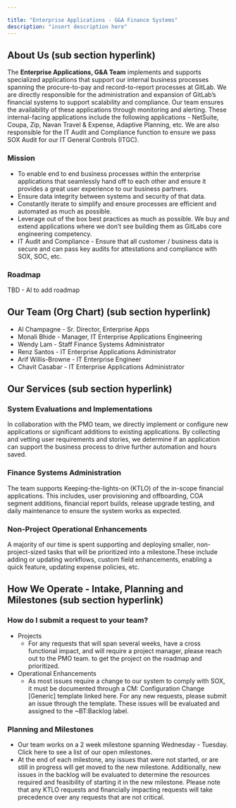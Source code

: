 ```yaml
---

title: "Enterprise Applications - G&A Finance Systems"
description: "insert description here"
---
```


## About Us (sub section hyperlink)

The **Enterprise Applications, G&A Team** implements and supports specialized applications that support our internal business processes spanning the procure-to-pay and record-to-report processes at GitLab. We are directly responsible for the administration and expansion of GitLab’s financial systems to support scalability and compliance. 
Our team ensures the availability of these applications through monitoring and alerting. These internal-facing applications include the following applications - NetSuite, Coupa, Zip, Navan Travel & Expense, Adaptive Planning, etc. We are also responsible for the IT Audit and Compliance function to ensure we pass SOX Audit for our IT General Controls (ITGC).

### Mission

* To enable end to end business processes within the enterprise applications that seamlessly hand off to each other and ensure it provides a great user experience to our business partners.
* Ensure data integrity between systems and security of that data.
* Constantly iterate to simplify and ensure processes are efficient and automated as much as possible.
* Leverage out of the box best practices as much as possible. We buy and extend applications where we don’t see building them as GitLabs core engineering competency.
* IT Audit and Compliance - Ensure that all customer / business data is secure and can pass key audits for attestations and compliance with SOX, SOC, etc.

### Roadmap

TBD - Al  to add roadmap

## Our Team (Org Chart) (sub section hyperlink)

* Al Champagne - Sr. Director, Enterprise Apps
* Monali Bhide - Manager, IT Enterprise Applications Engineering
* Wendy Lam - Staff Finance Systems Administrator
* Renz Santos - IT Enterprise Applications Administrator
* Arif Willis-Browne - IT Enterprise Engineer
* Chavit Casabar - IT Enterprise Applications Administrator

## Our Services (sub section hyperlink)

### System Evaluations and Implementations

In collaboration with the PMO team, we directly implement or configure new applications or significant additions to existing applications. By collecting and vetting user requirements and stories, we determine if an application can support the business process to drive further automation and hours saved.

### Finance Systems Administration

The team supports Keeping-the-lights-on (KTLO) of the in-scope financial applications. This includes, user provisioning and offboarding, COA segment additions, financial report builds, release upgrade testing, and daily maintenance to ensure the system works as expected. 

### Non-Project Operational Enhancements

A majority of our time is spent supporting and deploying smaller, non-project-sized tasks that will be prioritized into a milestone.These include adding or updating workflows, custom field enhancements, enabling a quick feature, updating expense policies, etc.

## How We Operate - Intake, Planning and Milestones (sub section hyperlink)

### How do I submit a request to your team?

* Projects
  * For any requests that will span several weeks, have a cross functional impact, and will require a project manager, please reach out to the PMO team. to get the project on the roadmap and prioritized.
* Operational Enhancements 
  * As most issues require a change to our system to comply with SOX, it must be documented through a CM: Configuration Change [Generic] template linked here. For any new requests, please submit an issue through the template. These issues will be evaluated and assigned to the ~BT:Backlog label.

### Planning and Milestones

* Our team works on a 2 week milestone spanning Wednesday - Tuesday. Click here to see a list of our open milestones.
* At the end of each milestone, any issues that were not started, or are still in progress will get moved to the new milestone. Additionally, new issues in the backlog will be evaluated to determine the resources required and feasibility of starting it in the new milestone. Please note that any KTLO requests and financially impacting requests will take precedence over any requests that are not critical.
